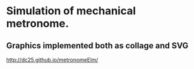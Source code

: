 # Simulation of mechanical metronome.  

## Graphics implemented both as collage and SVG

http://dc25.github.io/metronomeElm/
